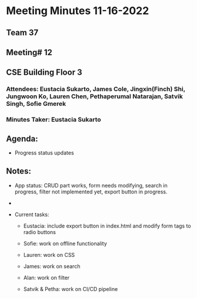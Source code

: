 # Meeting Minutes 11-16-2022

## Team 37

## Meeting# 12

## CSE Building Floor 3

### Attendees: Eustacia Sukarto, James Cole, Jingxin(Finch) Shi, Jungwoon Ko, Lauren Chen, Pethaperumal Natarajan, Satvik Singh, Sofie Gmerek

### Minutes Taker: Eustacia Sukarto

## Agenda:
- Progress status updates
  

## Notes:
- App status: CRUD part works, form needs modifying, search in progress, filter not implemented yet, export button in progress.
- 
- Current tasks: 
  
  - Eustacia: include export button in index.html and modify form tags to radio buttons

  - Sofie: work on offline functionality
  
  - Lauren: work on CSS

  - James: work on search

  - Alan: work on filter

  - Satvik & Petha: work on CI/CD pipeline